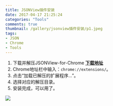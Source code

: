 ```yaml
---
title: JSONView插件安装
date: 2017-04-17 21:25:24
categories: "Tools"
comments: true
thumbnail: /gallery/jsonview插件安装/p1.jpeg
tags:
- JSON
- Chrome
- Tools
---
```


<!-- no node -->

<!-- more -->

1. 下载并解压JSONView-for-Chrome [**下载地址**](https://github.com/gildas-lormeau/JSONView-for-Chrome)
2. Chrome地址栏中输入：`chrome://extensions/`。
3. 点击“加载已解压的扩展程序...”。
4. 选择对应的解压目录。
5. 安装完成，可以用了。

![](/gallery/jsonview插件安装/p2.jpeg)

